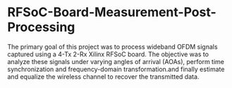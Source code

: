 # RFSoC-Board-Measurement-Post-Processing
The primary goal of this project was to process wideband OFDM signals captured using a 4-Tx 2-Rx Xilinx RFSoC board.
The objective was to analyze these signals under varying angles of arrival (AOAs), perform time synchronization and frequency-domain transformation.and finally estimate and equalize the wireless channel to recover the transmitted data.
